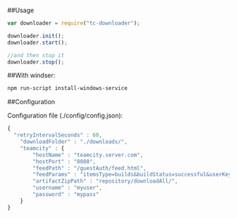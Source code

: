 ##Usage

```js
var downloader = require("tc-downloader");

downloader.init();
downloader.start();

//and then stop it
downloader.stop();
```

##With windser:

```bash
npm run-script install-windows-service
```

##Configuration

Configuration file (./config/config.json):

```js
{
  "retryIntervalSeconds" : 60,
	"downloadFolder" : "./downloads/",
	"teamcity" : {
		"hostName" : "teamcity.server.com",
		"hostPort" : "8080",
		"feedPath" : "/guestAuth/feed.html",
		"feedParams" : "itemsType=builds&buildStatus=successful&userKey=guest",
		"artifactZipPath" : "repository/downloadAll/",
	    "username" : "myuser",
	    "password" : "mypass"
	}
}
```

